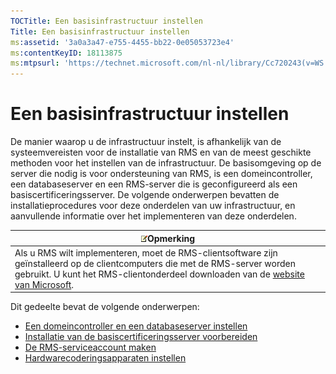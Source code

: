 ```yaml
---
TOCTitle: Een basisinfrastructuur instellen
Title: Een basisinfrastructuur instellen
ms:assetid: '3a0a3a47-e755-4455-bb22-0e05053723e4'
ms:contentKeyID: 18113875
ms:mtpsurl: 'https://technet.microsoft.com/nl-nl/library/Cc720243(v=WS.10)'
---
```


Een basisinfrastructuur instellen
=================================

De manier waarop u de infrastructuur instelt, is afhankelijk van de systeemvereisten voor de installatie van RMS en van de meest geschikte methoden voor het instellen van de infrastructuur. De basisomgeving op de server die nodig is voor ondersteuning van RMS, is een domeincontroller, een databaseserver en een RMS-server die is geconfigureerd als een basiscertificeringsserver. De volgende onderwerpen bevatten de installatieprocedures voor deze onderdelen van uw infrastructuur, en aanvullende informatie over het implementeren van deze onderdelen.

| ![](/security-updates/images/Cc720243.note(WS.10).gif)Opmerking                                                                                                                                                                                       |
|------------------------------------------------------------------------------------------------------------------------------------------------------------------------------------------------------------------------------------------------------------------|
| Als u RMS wilt implementeren, moet de RMS-clientsoftware zijn geïnstalleerd op de clientcomputers die met de RMS-server worden gebruikt. U kunt het RMS-clientonderdeel downloaden van de [website van Microsoft](http://go.microsoft.com/fwlink/?linkid=18134). |

Dit gedeelte bevat de volgende onderwerpen:

-   [Een domeincontroller en een databaseserver instellen](https://technet.microsoft.com/d20f8305-9f9e-4760-bfbf-82824db60d1f)
-   [Installatie van de basiscertificeringsserver voorbereiden](https://technet.microsoft.com/ed51605e-8b17-4155-8d83-f6777f499b7b)
-   [De RMS-serviceaccount maken](https://technet.microsoft.com/6eb38729-f0f0-431a-bc8c-17102cf175d8)
-   [Hardwarecoderingsapparaten instellen](https://technet.microsoft.com/3a35a8ea-696c-4005-9892-cac6e773497a)
